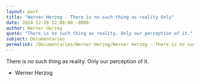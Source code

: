 ```yaml
---
layout: post
title: "Werner Herzog - There is no such thing as reality Only"
date: 2024-12-28 12:00:00 -0000
author: Werner Herzog
quote: "There is no such thing as reality. Only our perception of it."
subject: Documentaries
permalink: /Documentaries/Werner Herzog/Werner Herzog - There is no such thing as reality Only
---
```


There is no such thing as reality. Only our perception of it.

- Werner Herzog
